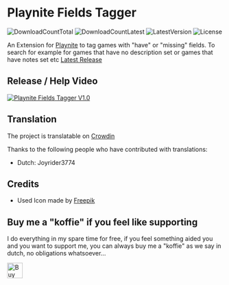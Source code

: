 # Playnite Fields Tagger
![DownloadCountTotal](https://img.shields.io/github/downloads/joyrider3774/playnite_fields_tagger/total?label=total%20downloads&style=plastic) ![DownloadCountLatest](https://img.shields.io/github/downloads/joyrider3774/playnite_fields_tagger/latest/total?style=plastic) ![LatestVersion](https://img.shields.io/github/v/tag/joyrider3774/playnite_fields_tagger?label=Latest%20version&style=plastic) ![License](https://img.shields.io/github/license/joyrider3774/playnite_fields_tagger?style=plastic)

An Extension for [Playnite](https://www.playnite.link/) to tag games with "have" or "missing" fields. To search for example for games that have no description set or games that have notes set etc
[Latest Release](https://github.com/joyrider3774/playnite_fields_tagger/releases/latest)

## Release / Help Video
[![Playnite Fields Tagger V1.0](http://img.youtube.com/vi/eZH9h-oqw7w/0.jpg)](https://youtu.be/eZH9h-oqw7w "Playnite Fields Tagger V1.0")

## Translation
The project is translatable on [Crowdin](https://crowdin.com/project/playnite-game-speak)

Thanks to the following people who have contributed with translations:
* Dutch: Joyrider3774

## Credits
* Used Icon made by [Freepik](http://www.freepik.com/)

## Buy me a "koffie" if you feel like supporting 
I do everything in my spare time for free, if you feel something aided you and you want to support me, you can always buy me a "koffie" as we say in dutch, no obligations whatsoever...

<a href='https://ko-fi.com/Q5Q3BKI5S' target='_blank'><img height='36' style='border:0px;height:36px;' src='https://cdn.ko-fi.com/cdn/kofi2.png?v=3' border='0' alt='Buy Me a Coffee at ko-fi.com' /></a>
